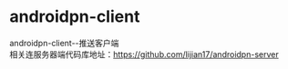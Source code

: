 # androidpn-client
androidpn-client--推送客户端<br>
相关连服务器端代码库地址：https://github.com/lijian17/androidpn-server

